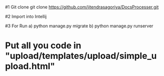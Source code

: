 #1 Git clone
git clone https://github.com/jitendrasagoriya/DocsProcesser.git

#2 Import into Intellij
  
#3 For Run
  a) python manage.py migrate
  b) python manage.py runserver
  
# Put all you code in "upload/templates/upload/simple_upload.html"

